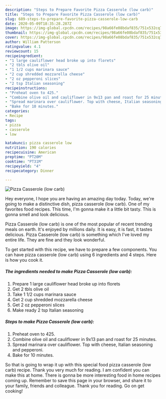 ```yaml
---
description: "Steps to Prepare Favorite Pizza Casserole (low carb)"
title: "Steps to Prepare Favorite Pizza Casserole (low carb)"
slug: 689-steps-to-prepare-favorite-pizza-casserole-low-carb
date: 2020-05-09T18:35:28.287Z
image: https://img-global.cpcdn.com/recipes/98a66fe08bdaf835/751x532cq70/pizza-casserole-low-carb-recipe-main-photo.jpg
thumbnail: https://img-global.cpcdn.com/recipes/98a66fe08bdaf835/751x532cq70/pizza-casserole-low-carb-recipe-main-photo.jpg
cover: https://img-global.cpcdn.com/recipes/98a66fe08bdaf835/751x532cq70/pizza-casserole-low-carb-recipe-main-photo.jpg
author: William Patterson
ratingvalue: 4.1
reviewcount: 15
recipeingredient:
- "1 large cauliflower head broke up into florets"
- "2 tbls olive oil"
- "1 1/2 cups marinara sauce"
- "2 cup shredded mozzarella cheese"
- "2 oz pepperoni slices"
- "2 tsp Italian seasoning"
recipeinstructions:
- "Preheat oven to 425."
- "Combine olive oil and cauliflower in 9x13 pan and roast for 25 minutes."
- "Spread marinara over cauliflower. Top with cheese, Italian seasoning and pepperoni."
- "Bake for 10 minutes."
categories:
- Recipe
tags:
- pizza
- casserole
- low

katakunci: pizza casserole low 
nutrition: 190 calories
recipecuisine: American
preptime: "PT20M"
cooktime: "PT31M"
recipeyield: "4"
recipecategory: Dinner

---
```



![Pizza Casserole (low carb)](https://img-global.cpcdn.com/recipes/98a66fe08bdaf835/751x532cq70/pizza-casserole-low-carb-recipe-main-photo.jpg)

Hey everyone, I hope you are having an amazing day today. Today, we're going to make a distinctive dish, pizza casserole (low carb). One of my favorites food recipes. This time, I'm gonna make it a little bit tasty. This is gonna smell and look delicious.

Pizza Casserole (low carb) is one of the most popular of recent trending meals on earth. It's enjoyed by millions daily. It is easy, it is fast, it tastes delicious. Pizza Casserole (low carb) is something which I've loved my entire life. They are fine and they look wonderful.




To get started with this recipe, we have to prepare a few components. You can have pizza casserole (low carb) using 6 ingredients and 4 steps. Here is how you cook it.

<!--inarticleads1-->

##### The ingredients needed to make Pizza Casserole (low carb):

1. Prepare 1 large cauliflower head broke up into florets
1. Get 2 tbls olive oil
1. Take 1 1/2 cups marinara sauce
1. Get 2 cup shredded mozzarella cheese
1. Get 2 oz pepperoni slices
1. Make ready 2 tsp Italian seasoning




<!--inarticleads2-->

##### Steps to make Pizza Casserole (low carb):

1. Preheat oven to 425.
1. Combine olive oil and cauliflower in 9x13 pan and roast for 25 minutes.
1. Spread marinara over cauliflower. Top with cheese, Italian seasoning and pepperoni.
1. Bake for 10 minutes.




So that is going to wrap it up with this special food pizza casserole (low carb) recipe. Thank you very much for reading. I am confident you can make this at home. There is gonna be more interesting food in home recipes coming up. Remember to save this page in your browser, and share it to your family, friends and colleague. Thank you for reading. Go on get cooking!
